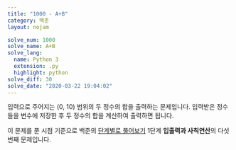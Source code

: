 ```yaml
---
title: "1000 - A+B"
category: 백준
layout: nojam

solve_num: 1000
solve_name: A+B
solve_lang:
  name: Python 3
  extension: .py
  highlight: python
solve_diff: 30
solve_date: "2020-03-22 19:04:02"
---
```


입력으로 주어지는 (0, 10) 범위의 두 정수의 합을 출력하는 문제입니다. 입력받은 정수들을 변수에 저장한 후 두 정수의 합을 계산하여 출력하면 됩니다.

이 문제를 푼 시점 기준으로 백준의 [단계별로 풀어보기](http://noj.am/p/s) 1단계 **입출력과 사칙연산**의 다섯 번째 문제입니다.
